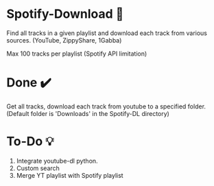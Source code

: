 # Spotify-Download 📁
Find all tracks in a given playlist and download each track from various sources. (YouTube, ZippyShare, 1Gabba)

Max 100 tracks per playlist (Spotify API limitation)

# Done ✔️
Get all tracks, download each track from youtube to a specified folder. 
 (Default folder is 'Downloads' in the Spotify-DL directory)


# To-Do 💡
1. Integrate youtube-dl python.
2. Custom search
3. Merge YT playlist with Spotify playlist
